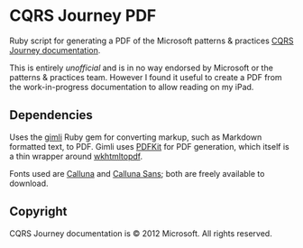# CQRS Journey PDF

Ruby script for generating a PDF of the Microsoft patterns & practices [CQRS Journey documentation](https://github.com/mspnp/cqrs-journey-doc/).

This is entirely *unofficial* and is in no way endorsed by Microsoft or the patterns & practices team. However I found it useful to create a PDF from the work-in-progress documentation to allow reading on my iPad.

## Dependencies

Uses the [gimli](https://github.com/walle/gimli/) Ruby gem for converting markup, such as Markdown formatted text, to PDF. Gimli uses [PDFKit](https://github.com/pdfkit/PDFKit) for PDF generation, which itself is a thin wrapper around [wkhtmltopdf](http://code.google.com/p/wkhtmltopdf/).

Fonts used are [Calluna](http://www.exljbris.com/calluna.html) and [Calluna Sans](http://www.exljbris.com/callunasans.html); both are freely available to download.

## Copyright

CQRS Journey documentation is © 2012 Microsoft. All rights reserved.